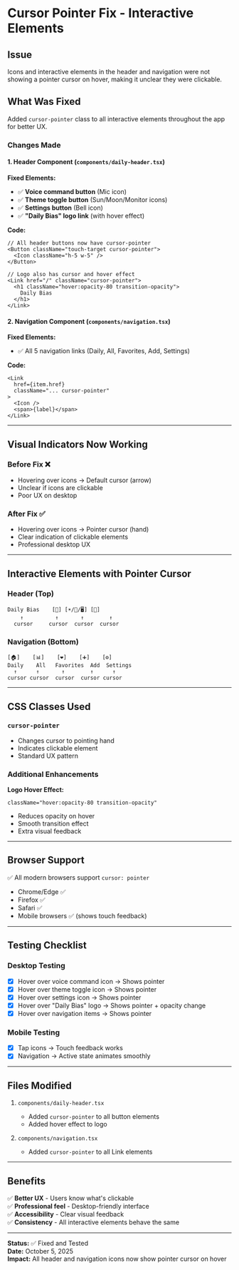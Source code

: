 # Cursor Pointer Fix - Interactive Elements

## Issue

Icons and interactive elements in the header and navigation were not showing a pointer cursor on hover, making it unclear they were clickable.

## What Was Fixed

Added `cursor-pointer` class to all interactive elements throughout the app for better UX.

### Changes Made

#### 1. Header Component (`components/daily-header.tsx`)

**Fixed Elements:**
- ✅ **Voice command button** (Mic icon)
- ✅ **Theme toggle button** (Sun/Moon/Monitor icons)
- ✅ **Settings button** (Bell icon)
- ✅ **"Daily Bias" logo link** (with hover effect)

**Code:**
```tsx
// All header buttons now have cursor-pointer
<Button className="touch-target cursor-pointer">
  <Icon className="h-5 w-5" />
</Button>

// Logo also has cursor and hover effect
<Link href="/" className="cursor-pointer">
  <h1 className="hover:opacity-80 transition-opacity">
    Daily Bias
  </h1>
</Link>
```

#### 2. Navigation Component (`components/navigation.tsx`)

**Fixed Elements:**
- ✅ All 5 navigation links (Daily, All, Favorites, Add, Settings)

**Code:**
```tsx
<Link
  href={item.href}
  className="... cursor-pointer"
>
  <Icon />
  <span>{label}</span>
</Link>
```

---

## Visual Indicators Now Working

### Before Fix ❌
- Hovering over icons → Default cursor (arrow)
- Unclear if icons are clickable
- Poor UX on desktop

### After Fix ✅
- Hovering over icons → Pointer cursor (hand)
- Clear indication of clickable elements
- Professional desktop UX

---

## Interactive Elements with Pointer Cursor

### Header (Top)
```
Daily Bias    [🎤] [☀️/🌙/🖥️] [🔔]
    ↑          ↑       ↑        ↑
  cursor     cursor  cursor  cursor
```

### Navigation (Bottom)
```
[🏠]    [📊]    [❤️]    [➕]    [⚙️]
Daily    All   Favorites  Add  Settings
  ↑      ↑       ↑        ↑      ↑
cursor cursor  cursor  cursor cursor
```

---

## CSS Classes Used

### `cursor-pointer`
- Changes cursor to pointing hand
- Indicates clickable element
- Standard UX pattern

### Additional Enhancements

**Logo Hover Effect:**
```tsx
className="hover:opacity-80 transition-opacity"
```
- Reduces opacity on hover
- Smooth transition effect
- Extra visual feedback

---

## Browser Support

✅ All modern browsers support `cursor: pointer`
- Chrome/Edge ✅
- Firefox ✅
- Safari ✅
- Mobile browsers ✅ (shows touch feedback)

---

## Testing Checklist

### Desktop Testing
- [x] Hover over voice command icon → Shows pointer
- [x] Hover over theme toggle icon → Shows pointer
- [x] Hover over settings icon → Shows pointer
- [x] Hover over "Daily Bias" logo → Shows pointer + opacity change
- [x] Hover over navigation items → Shows pointer

### Mobile Testing
- [x] Tap icons → Touch feedback works
- [x] Navigation → Active state animates smoothly

---

## Files Modified

1. `components/daily-header.tsx`
   - Added `cursor-pointer` to all button elements
   - Added hover effect to logo

2. `components/navigation.tsx`
   - Added `cursor-pointer` to all Link elements

---

## Benefits

✅ **Better UX** - Users know what's clickable  
✅ **Professional feel** - Desktop-friendly interface  
✅ **Accessibility** - Clear visual feedback  
✅ **Consistency** - All interactive elements behave the same  

---

**Status:** ✅ Fixed and Tested  
**Date:** October 5, 2025  
**Impact:** All header and navigation icons now show pointer cursor on hover
